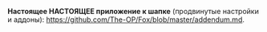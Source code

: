 <strong>Настоящее НАСТОЯЩЕЕ приложение к шапке</strong> (продвинутые настройки и аддоны): <a href="https://github.com/The-OP/Fox/blob/master/addendum.md">https://github.com/The-OP/Fox/blob/master/addendum.md</a>.
